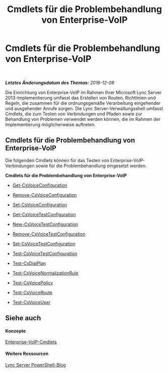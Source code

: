 ﻿---
title: Cmdlets für die Problembehandlung von Enterprise-VoIP
TOCTitle: Cmdlets für die Problembehandlung von Enterprise-VoIP
ms:assetid: 28ec32d2-6d1e-40e6-b2a8-065803288e8b
ms:mtpsurl: https://technet.microsoft.com/de-de/library/Gg415638(v=OCS.15)
ms:contentKeyID: 49293492
ms.date: 12/10/2016
mtps_version: v=OCS.15
ms.translationtype: HT
---

# Cmdlets für die Problembehandlung von Enterprise-VoIP

 

_**Letztes Änderungsdatum des Themas:** 2016-12-08_

Die Einrichtung von Enterprise-VoIP im Rahmen Ihrer Microsoft Lync Server 2013-Implementierung umfasst das Erstellen von Routen, Richtlinien und Regeln, die zusammen für die ordnungsgemäße Verarbeitung eingehender und ausgehender Anrufe sorgen. Die Lync Server-Verwaltungsshell umfasst Cmdlets, die zum Testen von Verbindungen und Pfaden sowie zur Behandlung von Problemen verwendet werden können, die im Rahmen der Implementierung möglicherweise auftreten.

## Cmdlets für die Problembehandlung von Enterprise-VoIP

Die folgenden Cmdlets können für das Testen von Enterprise-VoIP-Verbindungen sowie für die Problembehandlung eingesetzt werden.

**Cmdlets für die Problembehandlung von Enterprise-VoIP**

  - [Get-CsVoiceConfiguration](get-csvoiceconfiguration.md)

  - [Remove-CsVoiceConfiguration](remove-csvoiceconfiguration.md)

  - [Set-CsVoiceConfiguration](set-csvoiceconfiguration.md)

  - [Get-CsVoiceTestConfiguration](get-csvoicetestconfiguration.md)

  - [New-CsVoiceTestConfiguration](new-csvoicetestconfiguration.md)

  - [Remove-CsVoiceTestConfiguration](remove-csvoicetestconfiguration.md)

  - [Set-CsVoiceTestConfiguration](set-csvoicetestconfiguration.md)

  - [Test-CsVoiceTestConfiguration](test-csvoicetestconfiguration.md)

  - [Test-CsDialPlan](test-csdialplan.md)

  - [Test-CsVoiceNormalizationRule](test-csvoicenormalizationrule.md)

  - [Test-CsVoicePolicy](test-csvoicepolicy.md)

  - [Test-CsVoiceRoute](test-csvoiceroute.md)

  - [Test-CsVoiceUser](test-csvoiceuser.md)

## Siehe auch

#### Konzepte

[Enterprise-VoIP-Cmdlets](lync-server-2013-enterprise-voice-cmdlets.md)  

#### Weitere Ressourcen

[Lync Server PowerShell-Blog](http://go.microsoft.com/fwlink/?linkid=203150%26clcid=0x407)

